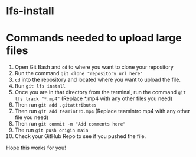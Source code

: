 # lfs-install
# Commands needed to upload large files

1. Open Git Bash and `cd` to where you want to clone your repository
2. Run the command `git clone "repository url here"`
3. `cd` into the repository and located where you want to upload the file.
4. Run `git lfs install`
5. Once you are in that directory from the terminal, run the command `git lfs track "*.mp4"` (Replace *.mp4 with any other files you need)
6. Then run `git add .gitattributes`
7. Then run `git add teamintro.mp4` (Replace teamintro.mp4 with any other file you need)
8.  Then run `git commit -m "Add comments here"`
9.  The run `git push origin main`
10.  Check your GitHub Repo to see if you pushed the file.

Hope this works for you!
